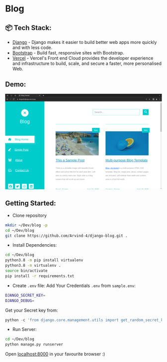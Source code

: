 
# Blog

## 📦 Tech Stack:

- [Django](https://www.djangoproject.com/)  - Django makes it easier to build better web apps more quickly and with less code.
- [Bootstrap](https://getbootstrap.com/)  - Build fast, responsive sites with Bootstrap.
- [Vercel](https://vercel.com/)  - Vercel's Front end Cloud provides the developer experience and infrastructure to build, scale, and secure a faster, more personalised Web.

## Demo:

<a href="https://blogwithdjango.vercel.app">
<img src=".github/static/homepage.png" alt="Home Page"/>
</a>



## Getting Started: 

- Clone repository 

```bash
mkdir ~/Dev/blog -p
cd ~/Dev/blog
git clone https://github.com/Arvind-4/django-blog.git .
```  

- Install Dependencies:

```bash
cd ~/Dev/blog
python3.8 -m pip install virtualenv
python3.8 -m virtualenv . 
source bin/activate
pip install -r requirements.txt
```

- Create  `.env`  file:
Add Your Credentials  `.env`  from  `sample.env`:

```bash
DJANGO_SECRET_KEY=
DJANGO_DEBUG=
```
Get your Secret key from:
```python
python -c 'from django.core.management.utils import get_random_secret_key; print(get_random_secret_key())'
```

- Run Server:

```bash
cd ~/Dev/blog
python manage.py runserver
```

Open [localhost:8000](http://localhost:8000) in your favourite browser :)
